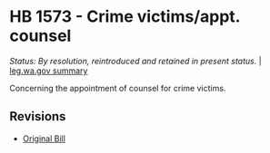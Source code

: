 # HB 1573 - Crime victims/appt. counsel
*Status: By resolution, reintroduced and retained in present status.* | [leg.wa.gov summary](https://app.leg.wa.gov/billsummary?BillNumber=1573&Year=2021)

Concerning the appointment of counsel for crime victims.

## Revisions
* [Original Bill](1/)